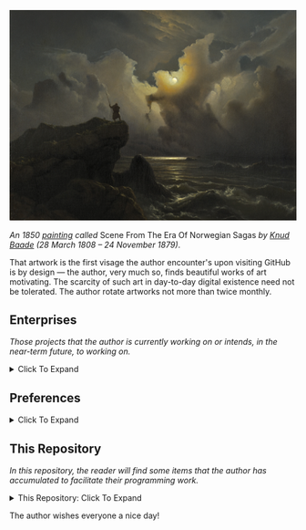 
![Scene_From_The_Era_Of_Norwegian_Sagas_by_Knud_Baade_1850.jpg](https://github.com/AFg6K7h4fhy2/AFg6K7h4fhy2/raw/main/profile/Scene_From_The_Era_Of_Norwegian_Sagas_by_Knud_Baade_1850.jpg)

_An 1850 [painting](https://useum.org/artwork/Scene-from-the-Era-of-Norwegian-Sagas-Knud-Baade-1850) called_ Scene From The Era Of Norwegian Sagas _by [Knud Baade](https://en.wikipedia.org/wiki/Knud_Baade) (28 March 1808 – 24 November 1879)_.

That artwork is the first visage the author encounter's upon visiting GitHub is by design — the author, very much so, finds beautiful works of art motivating. The scarcity of such art in day-to-day digital existence need not be tolerated. The author rotate artworks not more than twice monthly.

## Enterprises

_Those projects that the author is currently working on or intends, in the near-term future, to working on._

<details markdown=1>
<summary>
Click To Expand
</summary>

NOTE:

* These are not in any particular priority order.
* Some of the repositories list are private (those lacking links).
* Many of the personal repositories listed are in early development.
* GitHub stars are not a straightforward measure of utility or value.
* Table current as of 2025-02-03.

| Repository | Description | Label | Stars |
|:---|:---|:---|:---|
| [`paleo-utils`](https://github.com/AFg6K7h4fhy2/Paleo-Utils) | Tools for the author to facilitate various tasks in paleontological work, including specimen labels, systematics organization, measurement grids, and imaging utilities.  | Paleontology | 4 |
| [`genetic-evolution-tournament`](https://github.com/AFg6K7h4fhy2/Genetic-Evolution-Tournament) | The Genetic Evolution Tournament (GET) is a Metaculus human judgment forecasting tournament that aims to generate forecasts and scenario regarding the use of DNA and reproductive technologies on humans for treatment and enhancement. | Metaculus | 6 |
| [`forecasttools-py`](https://github.com/CDCgov/forecasttools-py) | A Python package for common pre- and post-processing operations done by CFA Predict for short term forecasting, nowcasting, and scenario modeling. | CDC | 6 |
| `covidhub-internal-reports` | A repository for generation and analysis of reports and evaluations on CFA and external models submitting to the CFA-run COVID Hub. | CDC | 1 |
| [`pyrenew`](https://github.com/CDCgov/PyRenew) | Python package for multi-signal Bayesian renewal modeling with JAX and NumPyro. | CDC | 16 |
| [`pyrenew-flu-light`](https://github.com/CDCgov/pyrenew-flu-light) | A replication in Python and PyRenew of a renewal model written in Epidemia for forecasting influenza hospital admissions. | CDC | 1 |
| [`covid19-forecast-hub `](https://github.com/CDCgov/covid19-forecast-hub) | A repository run by the US CDC to collect forecasts of weekly incident COVID-19 hospital admissions.  | CDC | 10 |
| `cfa-forecast-epinow2` | An EpiNow2 model for forecasting influenza hospital admissions. Forecasts were generated during the 2023-24 influenza season. | CDC | 1 |
| `o784-sandbox` | Re-housed and publicly available parts of the author’s work (infectious disease modeling) sandbox. | CDC | 0 |


</details>


## Preferences

<details markdown=1>

<summary>
Click To Expand
</summary>

The author prefers:

* Others to be constructively critical of the author's work.
  * e.g. illustrating the author's mistakes in an issue.
  * e.g. extending an idea the author has recorded.
  * This can be done by making an issue [here (public)](https://github.com/AFg6K7h4fhy2/AFg6K7h4fhy2/issues).
* Focusing on impact.
  * e.g. outlining what measurable quantities work might affect.
  * e.g. understanding how the author can positively contribute to human civilization.
* Following standards (algorithmic behavior), for the most part.
  * e.g. abiding by [PEP-8](https://peps.python.org/pep-0008/).

</details>


## This Repository

_In this repository, the reader will find some items that the author has accumulated to facilitate their programming work._

<details markdown=1>

<summary>
This Repository: Click To Expand
</summary>

The constituent folders of this repository are:

* `notes`: Notes that the author has taken and wishes to display publicly. These notes will oftentimes coincide with different resources stored in `./resources`.
* `profile`: Images, including artwork and those the author has taken, that the author is using, has used, or intends to use, at some point, on his main README profile.
* `resources`: Resources, including research papers and books, among other things, that the author wishes to store and (possibly) document publicly. Contained therein:
  * `books`
  * `links`
  * `papers`

Within each meaningful folder, the reader should find a README (these are under development, somewhat), which exist to aid the reader in navigating this repository, should doing so be something of interest.

</details>


The author wishes everyone a nice day!
